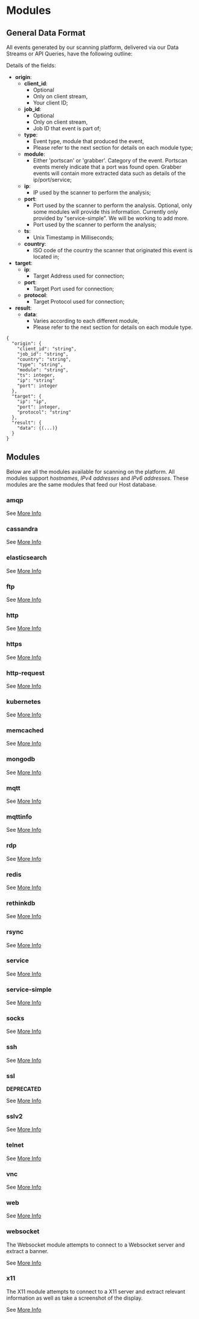 # Modules

## General Data Format

All events generated by our scanning platform, delivered via our Data Streams or API Queries, have the following outline:

Details of the fields:

* **origin**: 
    * **client_id**:
        * Optional
        * Only on client stream,
        * Your client ID;
    * **job_id**:
        * Optional
        * Only on client stream,
        * Job ID that event is part of;
    * **type**:
        * Event type, module that produced the event,
        * Please refer to the next section for details on each module type;
    * **module**:
        * Either 'portscan' or 'grabber'. Category of the event. Portscan events merely indicate that a port was found open. Grabber events will contain more extracted data such as details of the ip/port/service;
    * **ip**:
        * IP used by the scanner to perform the analysis;
    * **port**:
        * Port used by the scanner to perform the analysis. Optional, only some modules will provide this information. Currently only provided by "service-simple". We will be working to add more.
        * Port used by the scanner to perform the analysis;
    * **ts**:
        * Unix Timestamp in Milliseconds;
    * **country**:
        * ISO code of the country the scanner that originated this event is located in;
* **target**: 
    * **ip**:
        * Target Address used for connection;
    * **port**:
        * Target Port used for connection;
    * **protocol**:
        * Target Protocol used for connection;
* **result**: 
    * **data**:
        * Varies according to each different module,
        * Please refer to the next section for details on each module type.


```
{
  "origin": {
    "client_id": "string",
    "job_id": "string",
    "country": "string",
    "type": "string",
    "module": "string",
    "ts": integer,
    "ip": "string"
    "port": integer
  },
  "target": {
    "ip": "ip",
    "port": integer,
    "protocol": "string"
  },
  "result": {
    "data": {(...)}  
  }
}
```

## Modules

Below are all the modules available for scanning on the platform. All modules support _hostnames_, _IPv4 addresses_ and _IPv6 addresses_. These modules are the same modules that feed our Host database.

### amqp 

See [More Info](modules/amqp.md "amqp")

### cassandra 

See [More Info](modules/cassandra.md "cassandra")

### elasticsearch 

See [More Info](modules/elasticsearch.md "elasticsearch")

### ftp

See [More Info](modules/ftp.md "ftp")

### http 

See [More Info](modules/http.md "http")

### https

See [More Info](modules/https.md "https")

### http-request

See [More Info](modules/http-request.md "http-request")

### kubernetes

See [More Info](modules/kubernetes.md "kubernetes")

### memcached 

See [More Info](modules/memcached.md "memcached")

### mongodb 

See [More Info](modules/mongodb.md "mongodb")

### mqtt 

See [More Info](modules/mqtt.md "mqtt")

### mqttinfo

See [More Info](modules/mqttinfo.md "mqttinfo")

### rdp 

See [More Info](modules/rdp.md "rdp")

### redis 

See [More Info](modules/redis.md "redis")

### rethinkdb 

See [More Info](modules/rethinkdb.md "rethinkdb")

### rsync

See [More Info](modules/rsync.md "rsync")

### service

See [More Info](modules/service.md "service")

### service-simple

See [More Info](modules/service-simple.md "service-simple")

### socks

See [More Info](modules/socks.md "socks")

### ssh

See [More Info](modules/ssh.md "ssh")

### ssl

**DEPRECATED**

See [More Info](modules/ssl.md "ssl")

### sslv2

See [More Info](modules/sslv2.md "sslv2")

### telnet

See [More Info](modules/telnet.md "telnet")

### vnc 

See [More Info](modules/vnc.md "vnc")

### web

See [More Info](modules/web.md "web")

### websocket

The Websocket module attempts to connect to a Websocket server and extract a banner.

See [More Info](modules/websocket.md "websocket")

### x11 

The X11 module attempts to connect to a X11 server and extract relevant information as well as take a screenshot of the display.

See [More Info](modules/x11.md "x11")
